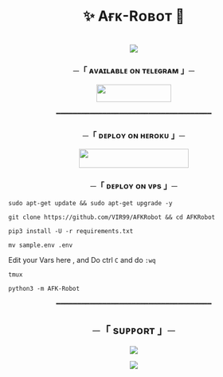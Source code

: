 <h1 align="center"><b>✨ Aғᴋ-Rᴏʙᴏᴛ 🥀</b></h1>
<h1 align="center">
<img src="https://te.legra.ph/file/55d0dc4662aca5fb688d2.jpg">
</h1>


<h3 align="center">
    ─「 ᴀᴠᴀɪʟᴀʙʟᴇ ᴏɴ ᴛᴇʟᴇɢʀᴀᴍ 」─
</h3>

<p align="center">
<a href="https://telegram.me/TheAfkRobot"><img src="https://img.shields.io/badge/-afk%20bot-blue.svg?style=for-the-badge&logo=Telegram" width="150" height="35.00"></a>
</p>
<p align="center"> ━━━━━━━━━━━━━━━━━━━━━━━━━━━━━━━━━━━━━
<h3 align="center">
    ─「 ᴅᴇᴩʟᴏʏ ᴏɴ ʜᴇʀᴏᴋᴜ 」─
</h3>

<p align="center"><a href="https://dashboard.heroku.com/new?template=https://github.com/tusarpatel/AFK-Robot"> <img src="https://img.shields.io/badge/Deploy%20On%20Heroku-black?style=for-the-badge&logo=heroku" width="220" height="38.45"/></a></p>

<h3 align="center">
    ─「 ᴅᴇᴘʟᴏʏ ᴏɴ ᴠᴘs 」─
</h3>

```
sudo apt-get update && sudo apt-get upgrade -y
```
```
git clone https://github.com/VIR99/AFKRobot && cd AFKRobot
```
```
pip3 install -U -r requirements.txt
```
```
mv sample.env .env
```
 Edit your Vars here , and Do ctrl `C` and do `:wq`
```
tmux
```
```
python3 -m AFK-Robot
```
<p align="center"> ━━━━━━━━━━━━━━━━━━━━━━━━━━━━━━━━━━━━━

<h2 align="center">
    ─「 sᴜᴩᴩᴏʀᴛ 」─
</h2>

<p align="center">
<a href="https://telegram.me/InsaneSupportChat"><img src="https://img.shields.io/badge/-Support%20Group-blue.svg?style=for-the-badge&logo=Telegram"></a>
</p>

<p align="center">
<a href="https://telegram.me/theteaminsane"><img src="https://img.shields.io/badge/-Support%20Channel-blue.svg?style=for-the-badge&logo=Telegram"></a>
</p>
